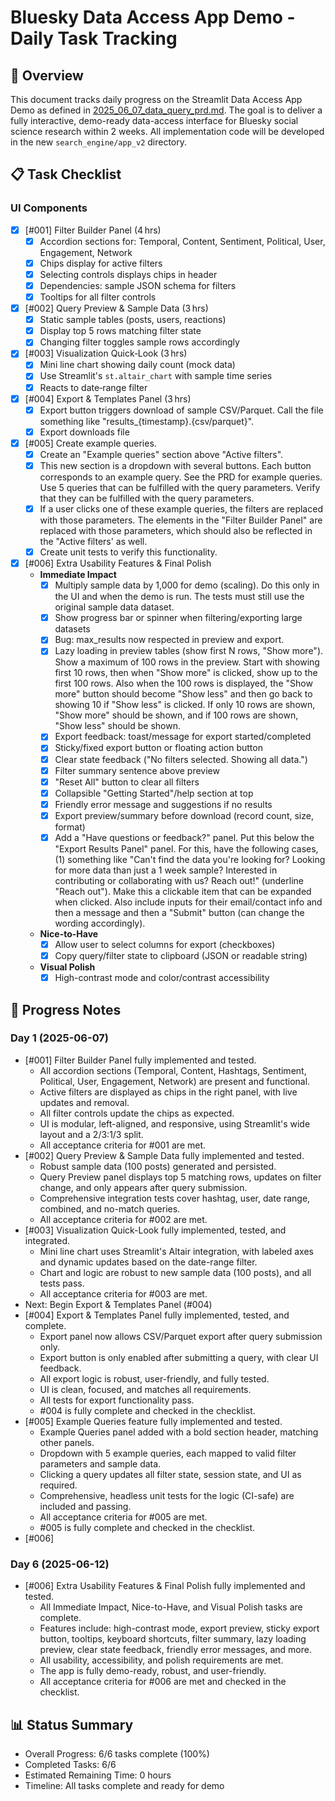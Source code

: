 # Bluesky Data Access App Demo - Daily Task Tracking

## 📝 Overview
This document tracks daily progress on the Streamlit Data Access App Demo as defined in [2025_06_07_data_query_prd.md](../prd/2025_06_07_data_query_prd.md). The goal is to deliver a fully interactive, demo-ready data-access interface for Bluesky social science research within 2 weeks. All implementation code will be developed in the new `search_engine/app_v2` directory.

## 📋 Task Checklist

### UI Components
- [x] [#001] Filter Builder Panel (4 hrs)
  - [x] Accordion sections for: Temporal, Content, Sentiment, Political, User, Engagement, Network
  - [x] Chips display for active filters
  - [x] Selecting controls displays chips in header
  - [x] Dependencies: sample JSON schema for filters
  - [x] Tooltips for all filter controls

- [x] [#002] Query Preview & Sample Data (3 hrs)
  - [x] Static sample tables (posts, users, reactions)
  - [x] Display top 5 rows matching filter state
  - [x] Changing filter toggles sample rows accordingly

- [x] [#003] Visualization Quick‑Look (3 hrs)
  - [x] Mini line chart showing daily count (mock data)
  - [x] Use Streamlit's `st.altair_chart` with sample time series
  - [x] Reacts to date‑range filter

- [x] [#004] Export & Templates Panel (3 hrs)
  - [x] Export button triggers download of sample CSV/Parquet. Call the file
  something like "results_{timestamp}.{csv/parquet}".
  - [x] Export downloads file

- [x] [#005] Create example queries.
  - [x] Create an "Example queries" section above "Active filters".
  - [x] This new section is a dropdown with several buttons. Each button corresponds
  to an example query. See the PRD for example queries. Use 5 queries that can
  be fulfilled with the query parameters. Verify that they can be fulfilled
  with the query parameters.
  - [x] If a user clicks one of these example queries, the filters are replaced
  with those parameters. The elements in the "Filter Builder Panel" are replaced
  with those parameters, which should also be reflected in the "Active filters'
  as well.
  - [x] Create unit tests to verify this functionality.

- [x] [#006] Extra Usability Features & Final Polish
  - **Immediate Impact**
    - [x] Multiply sample data by 1,000 for demo (scaling). Do this only in the UI
    and when the demo is run. The tests must still use the original sample data dataset.
    - [x] Show progress bar or spinner when filtering/exporting large datasets
    - [x] Bug: max_results now respected in preview and export.
    - [x] Lazy loading in preview tables (show first N rows, "Show more"). Show a maximum of 100 rows in the preview. Start with showing first 10 rows, then when "Show more" is clicked, show up to the first 100 rows. Also when the 100 rows is displayed, the "Show more" button should become "Show less" and then go back to showing 10 if "Show less" is clicked. If only 10 rows are shown, "Show more" should be shown, and if 100 rows are shown, "Show less" should be shown.
    - [x] Export feedback: toast/message for export started/completed
    - [x] Sticky/fixed export button or floating action button
    - [x] Clear state feedback ("No filters selected. Showing all data.")
    - [x] Filter summary sentence above preview
    - [x] "Reset All" button to clear all filters
    - [x] Collapsible "Getting Started"/help section at top
    - [x] Friendly error message and suggestions if no results
    - [x] Export preview/summary before download (record count, size, format)
    - [x] Add a "Have questions or feedback?" panel. Put this below the "Export Results Panel" panel. For this, have the following cases, (1) something like "Can't find the data you're looking for? Looking for more data than just a 1 week sample? Interested in contributing or collaborating with us? Reach out!" (underline "Reach out"). Make this a clickable item that can be expanded when clicked. Also include inputs for their email/contact info and then a message and then a "Submit" button (can change the wording accordingly).

  - **Nice-to-Have**
    - [x] Allow user to select columns for export (checkboxes)
    - [x] Copy query/filter state to clipboard (JSON or readable string)

  - **Visual Polish**
    - [x] High-contrast mode and color/contrast accessibility

## 📝 Progress Notes

### Day 1 (2025-06-07)
- [#001] Filter Builder Panel fully implemented and tested.
  - All accordion sections (Temporal, Content, Hashtags, Sentiment, Political, User, Engagement, Network) are present and functional.
  - Active filters are displayed as chips in the right panel, with live updates and removal.
  - All filter controls update the chips as expected.
  - UI is modular, left-aligned, and responsive, using Streamlit's wide layout and a 2/3:1/3 split.
  - All acceptance criteria for #001 are met.
- [#002] Query Preview & Sample Data fully implemented and tested.
  - Robust sample data (100 posts) generated and persisted.
  - Query Preview panel displays top 5 matching rows, updates on filter change, and only appears after query submission.
  - Comprehensive integration tests cover hashtag, user, date range, combined, and no-match queries.
  - All acceptance criteria for #002 are met.
- [#003] Visualization Quick-Look fully implemented, tested, and integrated.
  - Mini line chart uses Streamlit's Altair integration, with labeled axes and dynamic updates based on the date-range filter.
  - Chart and logic are robust to new sample data (100 posts), and all tests pass.
  - All acceptance criteria for #003 are met.
- Next: Begin Export & Templates Panel (#004)
- [#004] Export & Templates Panel fully implemented, tested, and complete.
  - Export panel now allows CSV/Parquet export after query submission only.
  - Export button is only enabled after submitting a query, with clear UI feedback.
  - All export logic is robust, user-friendly, and fully tested.
  - UI is clean, focused, and matches all requirements.
  - All tests for export functionality pass.
  - #004 is fully complete and checked in the checklist.
- [#005] Example Queries feature fully implemented and tested.
  - Example Queries panel added with a bold section header, matching other panels.
  - Dropdown with 5 example queries, each mapped to valid filter parameters and sample data.
  - Clicking a query updates all filter state, session state, and UI as required.
  - Comprehensive, headless unit tests for the logic (CI-safe) are included and passing.
  - All acceptance criteria for #005 are met.
  - #005 is fully complete and checked in the checklist.
- [#006] 

### Day 6 (2025-06-12)
- [#006] Extra Usability Features & Final Polish fully implemented and tested.
  - All Immediate Impact, Nice-to-Have, and Visual Polish tasks are complete.
  - Features include: high-contrast mode, export preview, sticky export button, tooltips, keyboard shortcuts, filter summary, lazy loading preview, clear state feedback, friendly error messages, and more.
  - All usability, accessibility, and polish requirements are met.
  - The app is fully demo-ready, robust, and user-friendly.
  - All acceptance criteria for #006 are met and checked in the checklist.

## 📊 Status Summary
- Overall Progress: 6/6 tasks complete (100%)
- Completed Tasks: 6/6
- Estimated Remaining Time: 0 hours
- Timeline: All tasks complete and ready for demo 